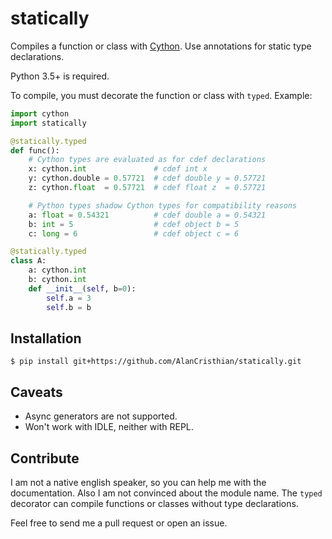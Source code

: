 # statically

Compiles a function or class with [Cython](http://www.cython.org). Use annotations for static type
declarations.

Python 3.5+ is required.

To compile, you must decorate the function or class with `typed`. Example:

```python
import cython
import statically

@statically.typed
def func():
    # Cython types are evaluated as for cdef declarations
    x: cython.int               # cdef int x
    y: cython.double = 0.57721  # cdef double y = 0.57721
    z: cython.float  = 0.57721  # cdef float z  = 0.57721

    # Python types shadow Cython types for compatibility reasons
    a: float = 0.54321          # cdef double a = 0.54321
    b: int = 5                  # cdef object b = 5
    c: long = 6                 # cdef object c = 6

@statically.typed
class A:
    a: cython.int
    b: cython.int
    def __init__(self, b=0):
        self.a = 3
        self.b = b
```

## Installation

```shell
$ pip install git+https://github.com/AlanCristhian/statically.git
```

## Caveats

- Async generators are not supported.
- Won't work with IDLE, neither with REPL.

## Contribute

I am not a native english speaker, so you can help me with the documentation.
Also I am not convinced about the module name. The `typed` decorator can
compile functions or classes without type declarations.

Feel free to send me a pull request or open an issue.
